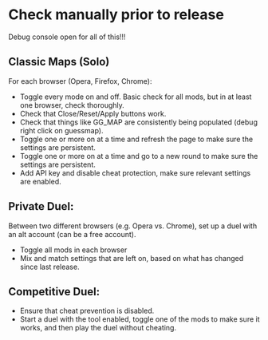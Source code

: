 # Check manually prior to release

Debug console open for all of this!!!

## Classic Maps (Solo)

For each browser (Opera, Firefox, Chrome):

* Toggle every mode on and off. Basic check for all mods, but in at least one browser, check thoroughly.
* Check that Close/Reset/Apply buttons work.
* Check that things like GG_MAP are consistently being populated (debug right click on guessmap).
* Toggle one or more on at a time and refresh the page to make sure the settings are persistent.
* Toggle one or more on at a time and go to a new round to make sure the settings are persistent.
* Add API key and disable cheat protection, make sure relevant settings are enabled.

## Private Duel:

Between two different browsers (e.g. Opera vs. Chrome), set up a duel with an alt account (can be a free account).

* Toggle all mods in each browser
* Mix and match settings that are left on, based on what has changed since last release.

## Competitive Duel:

* Ensure that cheat prevention is disabled.
* Start a duel with the tool enabled, toggle one of the mods to make sure it works, and then play the duel without cheating.
